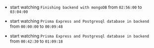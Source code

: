 - start watching `Finishing backend with mongoDB` from `02:56:00` to `03:04:00`

- start watching `Prisma Express and Postgresql database in backend` from `00:00:00` to `00:09:48`

- start watching `Prisma Express and Postgresql database in backend` from `00:42:30` to `01:09:18`
